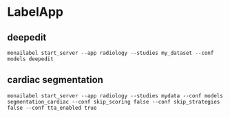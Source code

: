 # LabelApp
## deepedit
```shell
monailabel start_server --app radiology --studies my_dataset --conf models deepedit
```
## cardiac segmentation
```shell
monailabel start_server --app radiology --studies mydata --conf models segmentation_cardiac --conf skip_scoring false --conf skip_strategies false --conf tta_enabled true
```